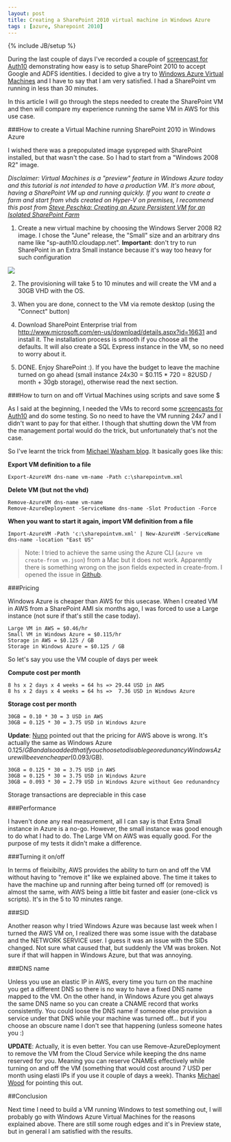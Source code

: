 ```yaml
---
layout: post
title: Creating a SharePoint 2010 virtual machine in Windows Azure
tags : [azure, Sharepoint 2010]
---
```

{% include JB/setup %}

During the last couple of days I've recorded a couple of [screencast for Auth10](http://auth10.com/howitworks) demonstrating how easy is to setup SharePoint 2010 to accept Google and ADFS identities. I decided to give a try to [Windows Azure Virtual Machines](https://www.windowsazure.com/en-us/home/features/virtual-machines/) and I have to say that I am very satisfied. I had a SharePoint vm running in less than 30 minutes.

In this article I will go through the steps needed to create the SharePoint VM and then will compare my experience running the same VM in AWS for this use case. 

###How to create a Virtual Machine running SharePoint 2010 in Windows Azure

I wished there was a prepopulated image syspreped with SharePoint installed, but that wasn't the case. So I had to start from a "Windows 2008 R2" image.

_Disclaimer: Virtual Machines is a "preview" feature in Windows Azure today and this tutorial is not intended to have a production VM. It's more about, having a SharePoint VM up and running quickly. If you want to create a farm and start from vhds created on Hyper-V on premises, I recommend this post from [Steve Peschka: Creating an Azure Persistent VM for an Isolated SharePoint Farm](http://blogs.technet.com/b/speschka/archive/2012/06/17/creating-an-azure-persistent-vm-for-an-isolated-sharepoint-farm.aspx)_

1. Create a new virtual machine by choosing the Windows Server 2008 R2 image. I chose the "June" release, the "Small" size and an arbitrary dns name like "sp-auth10.cloudapp.net".
**Important**: don't try to run SharePoint in an Extra Small instance because it's way too heavy for such configuration

![](http://puu.sh/FRxO)

2. The provisioning will take 5 to 10 minutes and will create the VM and a 30GB VHD with the OS.

3. When you are done, connect to the VM via remote desktop (using the "Connect" button)

4. Download SharePoint Enterprise trial from <http://www.microsoft.com/en-us/download/details.aspx?id=16631> and install it. The installation process is smooth if you choose all the defaults. It will also create a SQL Express instance in the VM, so no need to worry about it.

5. DONE. Enjoy SharePoint :). If you have the budget to leave the machine turned on go ahead (small instance 24x30 = $0.115 * 720 = 82USD / month + 30gb storage), otherwise read the next section.

###How to turn on and off Virtual Machines using scripts and save some $

As I said at the beginning, I needed the VMs to record some [screencasts for Auth10](http://auth10.com) and do some testing. So no need to have the VM running 24x7 and I didn't want to pay for that either. I though that shutting down the VM from the management portal would do the trick, but unfortunately that's not the case.

So I've learnt the trick from [Michael Washam blog](http://michaelwasham.com/2012/06/18/importing-and-exporting-virtual-machine-settings/). It basically goes like this:

**Export VM definition to a file**

    Export-AzureVM dns-name vm-name -Path c:\sharepointvm.xml

**Delete VM (but not the vhd)**

    Remove-AzureVM dns-name vm-name
    Remove-AzureDeployment -ServiceName dns-name -Slot Production -Force

**When you want to start it again, import VM definition from a file**

    Import-AzureVM -Path 'c:\sharepointvm.xml' | New-AzureVM -ServiceName dns-name -location "East US"

>Note: I tried to achieve the same using the Azure CLI (`azure vm create-from vm.json`) from a Mac but it does not work. Apparently there is something wrong on the json fields expected in create-from. I opened the issue in [Github](https://github.com/WindowsAzure/azure-sdk-for-node/issues/254).

###Pricing

Windows Azure is cheaper than AWS for this usecase. When I created VM in AWS from a SharePoint AMI six months ago, I was forced to use a Large instance (not sure if that's still the case today).

	Large VM in AWS = $0.46/hr
	Small VM in Windows Azure = $0.115/hr
	Storage in AWS = $0.125 / GB
	Storage in Windows Azure = $0.125 / GB

So let's say you use the VM couple of days per week 

**Compute cost per month**

	8 hs x 2 days x 4 weeks = 64 hs => 29.44 USD in AWS
	8 hs x 2 days x 4 weeks = 64 hs =>  7.36 USD in Windows Azure

**Storage cost per month**

	30GB = 0.10 * 30 = 3 USD in AWS
	30GB = 0.125 * 30 = 3.75 USD in Windows Azure

**Update**: [Nuno](https://twitter.com/NunoGodinho) pointed out that the pricing for AWS above is wrong. It's actually the same as Windows Azure $0.125/GB and also added that if you choose to disable geo redunancy Windows Azure will be even cheaper ($0.093/GB).

	30GB = 0.125 * 30 = 3.75 USD in AWS
	30GB = 0.125 * 30 = 3.75 USD in Windows Azure
	30GB = 0.093 * 30 = 2.79 USD in Windows Azure without Geo redunandncy

Storage transactions are depreciable in this case

###Performance

I haven't done any real measurement, all I can say is that Extra Small instance in Azure is a no-go. However, the small instance was good enough to do what I had to do. The Large VM on AWS was equally good. For the purpose of my tests it didn't make a difference.

###Turning it on/off

In terms of fleixibilty, AWS provides the ability to turn on and off the VM without having to "remove it" like we explained above. The time it takes to have the machine up and running after being turned off (or removed) is almost the same, with AWS being a little bit faster and easier (one-click vs scripts). It's in the 5 to 10 minutes range.

###SID

Another reason why I tried Windows Azure was because last week when I turned the AWS VM on, I realized there was some issue with the database and the NETWORK SERVICE user. I guess it was an issue with the SIDs changed. Not sure what caused that, but suddenly the VM was broken. Not sure if that will happen in Windows Azure, but that was annoying.

###DNS name

Unless you use an elastic IP in AWS, every time you turn on the machine you get a different DNS so there is no way to have a fixed DNS name mapped to the VM. On the other hand, in Windows Azure you get always the same DNS name so you can create a CNAME record that works consistently. You could loose the DNS name if someone else provision a service under that DNS while your machine was turned off... but if you choose an obscure name I don't see that happening (unless someone hates you :)

**UPDATE**: Actually, it is even better. You can use Remove-AzureDeployment to remove the VM from the Cloud Service while keeping the dns name reserved for you. Meaning you can reserve CNAMEs effectively while turning on and off the VM (something that would cost around 7 USD per month using elasti IPs if you use it couple of days a week). Thanks [Michael Wood](http://mvwood.com/) for pointing this out.

##Conclusion

Next time I need to build a VM running Windows to test something out, I will probably go with Windows Azure Virtual Machines for the reasons explained above. There are still some rough edges and it's in Preview state, but in general I am satisfied with the results.